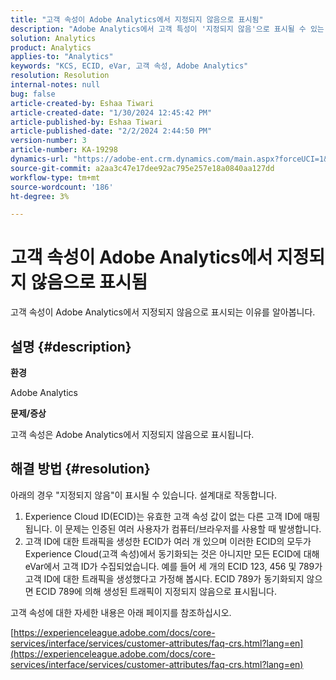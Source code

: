 ```yaml
---
title: "고객 속성이 Adobe Analytics에서 지정되지 않음으로 표시됨"
description: "Adobe Analytics에서 고객 특성이 '지정되지 않음'으로 표시될 수 있는 이유를 살펴보십시오."
solution: Analytics
product: Analytics
applies-to: "Analytics"
keywords: "KCS, ECID, eVar, 고객 속성, Adobe Analytics"
resolution: Resolution
internal-notes: null
bug: false
article-created-by: Eshaa Tiwari
article-created-date: "1/30/2024 12:45:42 PM"
article-published-by: Eshaa Tiwari
article-published-date: "2/2/2024 2:44:50 PM"
version-number: 3
article-number: KA-19298
dynamics-url: "https://adobe-ent.crm.dynamics.com/main.aspx?forceUCI=1&pagetype=entityrecord&etn=knowledgearticle&id=c3dde878-6dbf-ee11-9079-6045bd006268"
source-git-commit: a2aa3c47e17dee92ac795e257e18a0840aa127dd
workflow-type: tm+mt
source-wordcount: '186'
ht-degree: 3%

---
```


# 고객 속성이 Adobe Analytics에서 지정되지 않음으로 표시됨


고객 속성이 Adobe Analytics에서 지정되지 않음으로 표시되는 이유를 알아봅니다.

## 설명 {#description}


<b>환경</b>

Adobe Analytics

<b>문제/증상</b>

고객 속성은 Adobe Analytics에서 지정되지 않음으로 표시됩니다.


## 해결 방법 {#resolution}




아래의 경우 &quot;지정되지 않음&quot;이 표시될 수 있습니다. 설계대로 작동합니다.

1. Experience Cloud ID(ECID)는 유효한 고객 속성 값이 없는 다른 고객 ID에 매핑됩니다. 이 문제는 인증된 여러 사용자가 컴퓨터/브라우저를 사용할 때 발생합니다.
2. 고객 ID에 대한 트래픽을 생성한 ECID가 여러 개 있으며 이러한 ECID의 모두가 Experience Cloud(고객 속성)에서 동기화되는 것은 아니지만 모든 ECID에 대해 eVar에서 고객 ID가 수집되었습니다. 예를 들어 세 개의 ECID 123, 456 및 789가 고객 ID에 대한 트래픽을 생성했다고 가정해 봅시다. ECID 789가 동기화되지 않으면 ECID 789에 의해 생성된 트래픽이 지정되지 않음으로 표시됩니다.




고객 속성에 대한 자세한 내용은 아래 페이지를 참조하십시오.

[https://experienceleague.adobe.com/docs/core-services/interface/services/customer-attributes/faq-crs.html?lang=en](https://experienceleague.adobe.com/docs/core-services/interface/services/customer-attributes/faq-crs.html?lang=en)
